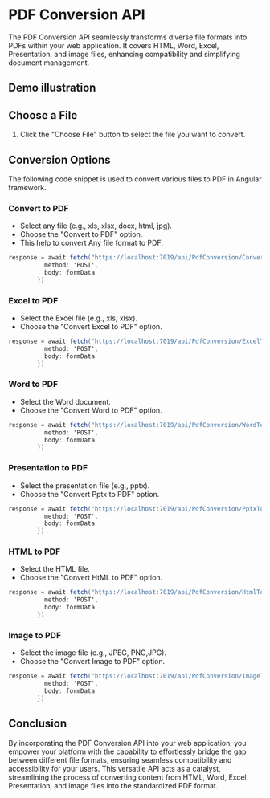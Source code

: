 # PDF Conversion API
The PDF Conversion API seamlessly transforms diverse file formats into PDFs within your web application. It covers HTML, Word, Excel, Presentation, and image files, enhancing compatibility and simplifying document management.

## Demo illustration

## Choose a File

1. Click the "Choose File" button to select the file you want to convert.

## Conversion Options
The following code snippet is used to convert various files to PDF in Angular framework.

### Convert to PDF
- Select any file (e.g., xls, xlsx, docx, html, jpg).
- Choose the "Convert to PDF" option.
- This help to convert Any file format to PDF.
```c#
response = await fetch("https://localhost:7019/api/PdfConversion/ConvertToPdf", {
          method: 'POST',
          body: formData
        })

```

### Excel to PDF

- Select the Excel file (e.g., xls, xlsx).
- Choose the "Convert Excel to PDF" option.
```c#
response = await fetch("https://localhost:7019/api/PdfConversion/ExcelToPdf", {
          method: 'POST',
          body: formData
        })

```

### Word to PDF

- Select the Word document.
- Choose the "Convert Word to PDF" option.
```c#
response = await fetch("https://localhost:7019/api/PdfConversion/WordToPdf", {
          method: 'POST',
          body: formData
        })

```

### Presentation to PDF

- Select the presentation file (e.g., pptx).
- Choose the "Convert Pptx to PDF" option.
```c#
response = await fetch("https://localhost:7019/api/PdfConversion/PptxToPdf", {
          method: 'POST',
          body: formData
        })

```

### HTML to PDF

- Select the HTML file.
- Choose the "Convert HtML to PDF" option.
```c#
response = await fetch("https://localhost:7019/api/PdfConversion/HtmlToPdf", {
          method: 'POST',
          body: formData
        })

```

### Image to PDF

- Select the image file (e.g., JPEG, PNG,JPG).
- Choose the "Convert Image to PDF" option.
```c#
response = await fetch("https://localhost:7019/api/PdfConversion/ImageToPdf", {
          method: 'POST',
          body: formData
        })

```

## Conclusion

By incorporating the PDF Conversion API into your web application, you empower your platform with the capability to effortlessly bridge the gap between different file formats, ensuring seamless compatibility and accessibility for your users. This versatile API acts as a catalyst, streamlining the process of converting content from HTML, Word, Excel, Presentation, and image files into the standardized PDF format.




